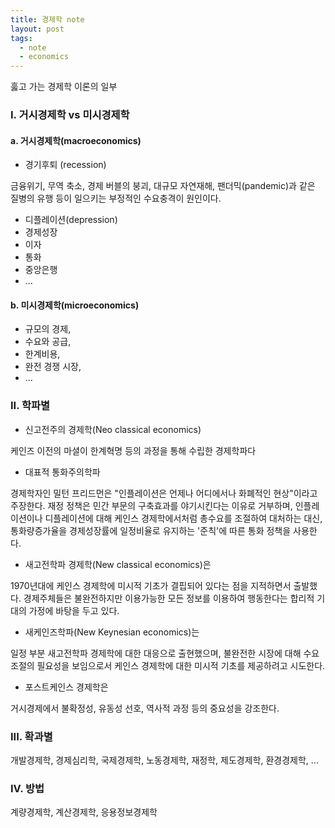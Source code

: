 ```yaml
---
title: 경제학 note
layout: post
tags:
  - note
  - economics
---
```


훓고 가는 경제학 이론의 일부

### I. 거시경제학 vs 미시경제학

#### a. 거시경제학(macroeconomics)

* 경기후퇴 (recession)

금융위기, 무역 축소, 경제 버블의 붕괴, 대규모 자연재해, 팬더믹(pandemic)과 같은 질병의 유행 등이 일으키는 
부정적인 수요충격이 원인이다.

* 디플레이션(depression)
* 경제성장
* 이자
* 통화
* 중앙은행
* ...

#### b. 미시경제학(microeconomics)

* 규모의 경제,
* 수요와 공급,
* 한계비용,
* 완전 경쟁 시장,
* ...


### II. 학파별

* 신고전주의 경제학(Neo classical economics)

케인즈 이전의 마셜이 한계혁명 등의 과정을 통해 수립한 경제학파다

* 대표적 통화주의학파

경제학자인 밀턴 프리드먼은 "인플레이션은 언제나 어디에서나 화폐적인 현상"이라고 주장한다. 재정 정책은 민간 부문의 구축효과를
야기시킨다는 이유로 거부하며, 인플레이션이나 디플레이션에 대해 케인스 경제학에서처럼 총수요를 조절하여 대처하는 대신,
통화량증가율을 경제성장률에 일정비율로 유지하는 '준칙'에 따른 통화 정책을 사용한다.

* 새고전학파 경제학(New classical economics)은

1970년대에 케인스 경제학에 미시적 기초가 결핍되어 있다는 점을 지적하면서 출발했다. 경제주체들은 불완전하지만 이용가능한 모든
정보를 이용하여 행동한다는 합리적 기대의 가정에 바탕을 두고 있다.

* 새케인즈학파(New Keynesian economics)는

일정 부분 새고전학파 경제학에 대한 대응으로 출현했으며, 불완전한 시장에 대해 수요 조절의 필요성을 보임으로서 케인스 경제학에
대한 미시적 기초를 제공하려고 시도한다.

* 포스트케인스 경제학은

거시경제에서 불확정성, 유동성 선호, 역사적 과정 등의 중요성을 강조한다.


### III. 확과별

개발경제학, 경제심리학, 국제경제학, 노동경제학, 재정학, 제도경제학, 환경경제학, ...

### IV. 방법

계량경제학, 계산경제학, 응용정보경제학
